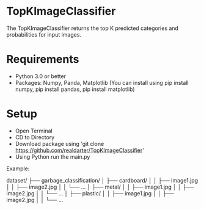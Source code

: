 # TopKImageClassifier
 The TopKImageClassifier returns the top K predicted categories and probabilities for input images.

# Requirements
- Python 3.0 or better
- Packages: Numpy, Panda, Matplotlib (You can install using pip install numpy, pip install pandas, pip install matplotlib)

# Setup
- Open Terminal
- CD to Directory
- Download package using 'git clone https://github.com/realdarter/TopKImageClassifier'
- Using Python run the main.py


Example:

dataset/
├── garbage_classification/
│   ├── cardboard/
│   │   ├── image1.jpg
│   │   ├── image2.jpg
│   │   └── ...
│   ├── metal/
│   │   ├── image1.jpg
│   │   ├── image2.jpg
│   │   └── ...
│   ├── plastic/
│   │   ├── image1.jpg
│   │   ├── image2.jpg
│   │   └── ...
